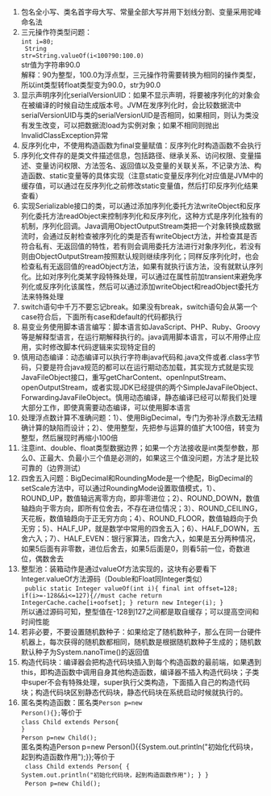 1. 包名全小写、类名首字母大写、常量全部大写并用下划线分割、变量采用驼峰命名法
2. 三元操作符类型问题：<br/>
 <code>int i=80;<br/>
 String str=String.valueOf(i<100?90:100.0)</code><br/>
 str值为字符串90.0<br/>
 解释：90为整型，100.0为浮点型，三元操作符需要转换为相同的操作类型，所以int类型转float类型变为90.0，str为90.0
3. 显示声明序列化serialVersionUID：如果不显示声明，将要被序列化的对象会在被编译的时候自动生成版本号。JVM在发序列化时，会比较数据流中serialVersionUID与类的serialVersionUID是否相同，如果相同，则认为类没有发生改变，可以把数据流load为实例对象；如果不相同则抛出InvalidClassException异常
4. 反序列化中，不使用构造函数为final变量赋值：反序列化时构造函数不会执行
5. 序列化文件存的是类文件描述信息，包括路径、继承关系、访问权限、变量描述、变量访问权限、方法签名、返回值以及变量的关联关系，不记录方法、构造函数、static变量等的具体实现（注意static变量反序列化对应值是JVM中的缓存值，可以通过在反序列化之前修改static变量值，然后打印反序列化结果查看）
6. 实现Serializable接口的类，可以通过添加序列化委托方法writeObject和反序列化委托方法readObject来控制序列化和反序列化，这种方式是序列化独有的机制，序列化回调。Java调用ObjectOutputStream类把一个对象转换成数据流时，会通过反射检查被序列化的类是否有writeObject方法，并检查其是否符合私有、无返回值的特性，若有则会调用委托方法进行对象序列化，若没有则由ObjectOutputStream按照默认规则继续序列化；同样反序列化时，也会检查私有无返回值的readObject方法，如果有就执行该方法，没有就默认序列化。比如对序列化类某字段特殊处理，可以通过在属性前加transient来避免序列化或反序列化该属性，然后可以通过添加writeObject和readObject委托方法来特殊处理
7. switch语句中千万不要忘记break。如果没有break，switch语句会从第一个case符合后，下面所有case和default的代码都执行
8. 易变业务使用脚本语言编写：脚本语言如JavaScript、PHP、Ruby、Groovy等是解释型语言，在运行期解释执行的。java调用脚本语言，可以不用停止应用，实时修改脚本代码逻辑来实现特定目的
9. 慎用动态编译：动态编译可以执行字符串java代码和.java文件或者.class字节码，只要是符合java规范的都可以在运行期动态加载，其实现方式就是实现JavaFileObject接口，重写getCharContent、openInputStream、openOutputStream，或者实现JDK已经提供的两个SimpleJavaFileObject、ForwardingJavaFileObject。慎用动态编译，静态编译已经可以帮我们处理大部分工作，即使真需要动态编译，可以使用脚本语言
10. 处理浮点数计算不准确问题：1）、使用BigDecimal，专门为弥补浮点数无法精确计算的缺陷而设计；2）、使用整型，先把参与运算的值扩大100倍，转变为整型，然后展现时再缩小100倍
11.  注意int、double、float类型数据边界；如果一个方法接收是int类型参数，那么0、正最大、负最小三个值是必测的，如果这三个值没问题，方法才是比较可靠的（边界测试）
12. 四舍五入问题：BigDecimal和RoundingMode是一个绝配，BigDecimal的setScale方法中，可以通过RoundingMode设置取值模式，1）、ROUND_UP，数值轴远离零方向，即非零进位；2）、ROUND_DOWN，数值轴趋向于零方向，即所有位舍去，不存在进位情况；3）、ROUND_CEILING，天花板，数值轴趋向于正无穷方向；4）、ROUND_FLOOR，数值轴趋向于负无穷；5）、HALF_UP，就是数学中常用的四舍五入；6）、HALF_DOWN，五舍六入；7）、HALF_EVEN：银行家算法，四舍六入，如果是五分两种情况，如果5后面有非零数，进位后舍去，如果5后面是0，则看5前一位，奇数进位，偶数舍去
13. 整型池：装箱动作是通过valueOf方法实现的，这块有必要看下Integer.valueOf方法源码（Double和Float同Integer类似）
	<br/>
	<code>
	public static Integer valueOf(int i){
		final int offset=128;
		if(i>=-128&&i<=127){//must cache
			return IntegerCache.cache[i+oofset];
		}
		return new Integer(i);
	}
	</code>
	<br/>
	所以通过源码可知，整型值在-128到127之间都是取自缓存；可以提高空间和时间性能
14. 若非必要，不要设置随机数种子：如果给定了随机数种子，那么在同一台硬件机器上，每次获得的随机数都相同，随机数是根据随机数种子生成的；随机数默认种子为System.nanoTime()的返回值
15. 构造代码块：编译器会把构造代码块插入到每个构造函数的最前端，如果遇到this，即构造函数中调用自身其他构造函数，编译器不插入构造代码块；子类中super不会有特殊处理，super执行父类构造，下面插入自己的构造代码块；构造代码块区别静态代码块，静态代码块在系统启动时候就执行的。
16. 匿名类构造函数：匿名类<code>Person p=new Person(){};</code>等价于<br/><code>class Child extends Person{
	}</code><br/>
	<code>Person p=new Child();</code><br/>
	匿名类构造Person p=new Person(){{System.out.println("初始化代码块，起到构造函数作用");}};等价于<br/>
	<code>
	class Child extends Person{
		{
			System.out.println("初始化代码块，起到构造函数作用");
		}
	}</code><br/>
	<code>
	Person p=new Child();
	</code>